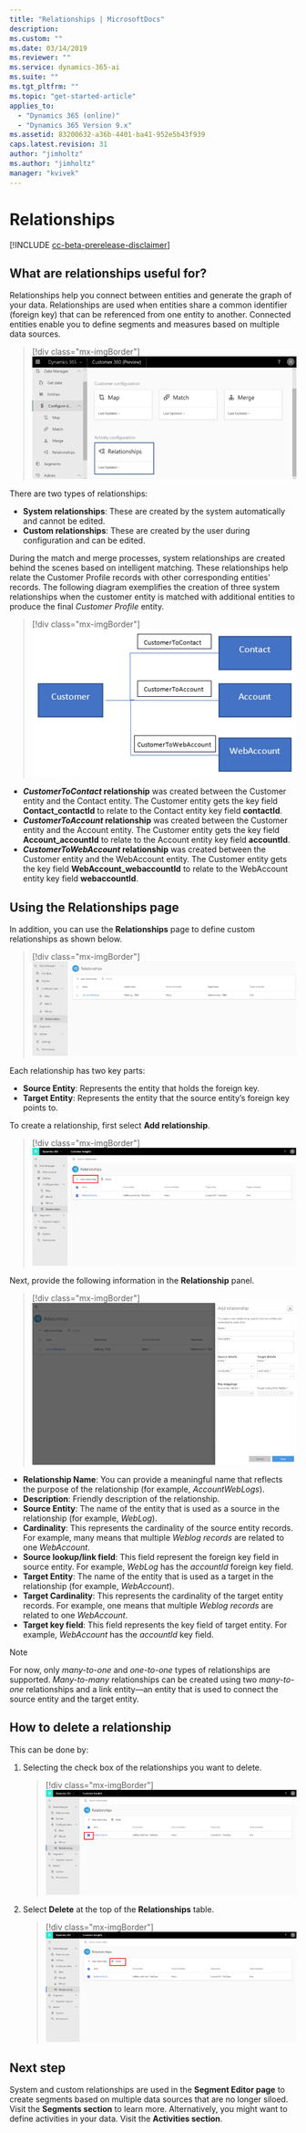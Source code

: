 ```yaml
---
title: "Relationships | MicrosoftDocs"
description: 
ms.custom: ""
ms.date: 03/14/2019
ms.reviewer: ""
ms.service: dynamics-365-ai
ms.suite: ""
ms.tgt_pltfrm: ""
ms.topic: "get-started-article"
applies_to: 
  - "Dynamics 365 (online)"
  - "Dynamics 365 Version 9.x"
ms.assetid: 83200632-a36b-4401-ba41-952e5b43f939
caps.latest.revision: 31
author: "jimholtz"
ms.author: "jimholtz"
manager: "kvivek"
---
```

# Relationships

[!INCLUDE [cc-beta-prerelease-disclaimer](../includes/cc-beta-prerelease-disclaimer.md)]

## What are relationships useful for?

Relationships help you connect between entities and generate the graph of your data. Relationships are used when entities share a common identifier (foreign key) that can be referenced from one entity to another. Connected entities enable you to define segments and measures based on multiple data sources.

> [!div class="mx-imgBorder"] 
> ![](media/configure-data-relationships-tile.png "Relationships tile")

There are two types of relationships:

- **System relationships**: These are created by the system automatically and cannot be edited.
- **Custom relationships**: These are created by the user during configuration and can be edited.

During the match and merge processes, system relationships are created behind the scenes based on intelligent matching. These relationships help relate the Customer Profile records with other corresponding entities' records. The following diagram exemplifies the creation of three system relationships when the customer entity is matched with additional entities to produce the final *Customer Profile* entity.

> [!div class="mx-imgBorder"] 
> ![](media/relationships-entities-merge.png "Relationship creation")

- ***CustomerToContact* relationship** was created between the Customer entity and the Contact entity. The Customer entity gets the key field **Contact_contactId** to relate to the Contact entity key field **contactId**.
- ***CustomerToAccount* relationship** was created between the Customer entity and the Account entity. The Customer entity gets the key field **Account_accountId** to relate to the Account entity key field **accountId**.
- ***CustomerToWebAccount* relationship** was created between the Customer entity and the WebAccount entity. The Customer entity gets the key field **WebAccount_webaccountId** to relate to the WebAccount entity key field **webaccountId**.

## Using the Relationships page

In addition, you can use the **Relationships** page to define custom relationships as shown below.

> [!div class="mx-imgBorder"] 
> ![](media/relationships-custom.png "Custom relationships")

Each relationship has two key parts:

- **Source Entity**: Represents the entity that holds the foreign key.
- **Target Entity**: Represents the entity that the source entity’s foreign key points to.

To create a relationship, first select **Add relationship**.

> [!div class="mx-imgBorder"] 
> ![](media/add-relationships.png "Add relationships")

Next, provide the following information in the **Relationship** panel.

> [!div class="mx-imgBorder"] 
> ![](media/relationships-add.png "Add a relationship")

- **Relationship Name**: You can provide a meaningful name that reflects the purpose of the relationship (for example, *AccountWebLogs*).
- **Description**: Friendly description of the relationship.
- **Source Entity**: The name of the entity that is used as a source in the relationship (for example, *WebLog*).
- **Cardinality**: This represents the cardinality of the source entity records. For example, many means that multiple *Weblog records* are related to one *WebAccount*.
- **Source lookup/link field**: This field represent the foreign key field in source entity. For example, *WebLog* has the *accountId* foreign key field.
- **Target Entity**: The name of the entity that is used as a target in the relationship (for example, *WebAccount*).
- **Target Cardinality**: This represents the cardinality of the target entity records. For example, one means that multiple *Weblog records* are related to one *WebAccount*.
- **Target key field**: This field represents the key field of target entity. For example, *WebAccount* has the *accountId* key field.

> [!NOTE]
> For now, only *many-to-one* and *one-to-one* types of relationships are supported. *Many-to-many* relationships can be created using two *many-to-one* relationships and a link entity—an entity that is used to connect the source entity and the target entity.

## How to delete a relationship

This can be done by:

1. Selecting the check box of the relationships you want to delete.

   > [!div class="mx-imgBorder"] 
   > ![](media/select-relationship-to-delete.png "Select the relationship to delete")

2. Select **Delete** at the top of the **Relationships** table.

   > [!div class="mx-imgBorder"] 
   > ![](media/delete-relationship.png "Delete relationship")

## Next step
System and custom relationships are used in the **Segment Editor page** to create segments based on multiple data sources that are no longer siloed. Visit the **Segments section** to learn more. Alternatively, you might want to define activities in your data. Visit the **Activities section**.


